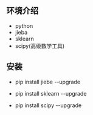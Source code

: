 ## 环境介绍

- python
- jieba
- sklearn
- scipy(高级数学工具)


## 安装
- pip install jiebe --upgrade

- pip install sklearn --upgrade

- pip install scipy --upgrade

